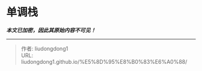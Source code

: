 # 单调栈

***本文已加密，因此其原始内容不可见！***

---

> 作者: liudongdong1  
> URL: liudongdong1.github.io/%E5%8D%95%E8%B0%83%E6%A0%88/  

